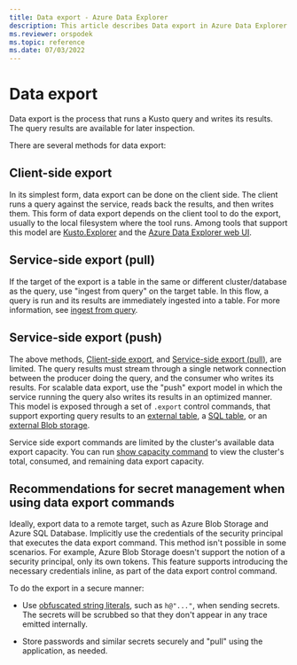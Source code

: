 ```yaml
---
title: Data export - Azure Data Explorer
description: This article describes Data export in Azure Data Explorer.
ms.reviewer: orspodek
ms.topic: reference
ms.date: 07/03/2022
---
```

# Data export

Data export is the process that runs a Kusto query and writes its results. The query results are available for later inspection.

There are several methods for data export:

## Client-side export

  In its simplest form, data export can be done on the client side. The client
  runs a query against the service, reads back the results, and then writes them.
  This form of data export depends on the client tool to do the
  export, usually to the local filesystem where the tool runs. Among tools
  that support this model are [Kusto.Explorer](../../tools/kusto-explorer.md) and the
  [Azure Data Explorer web UI](../../../web-query-data.md).

## Service-side export (pull)

  If the target of the export is a table in the same or different cluster/database
  as the query, use "ingest from query" on the target table. In this flow, a query is run and its results are immediately ingested into a table. For more information, see [ingest from query](../../management/data-ingestion/ingest-from-query.md).

## Service-side export (push)

  The above methods, [Client-side export](#client-side-export), and [Service-side export (pull)](#service-side-export-pull), are limited. The query results must stream through a single network connection between the producer doing the query, and the consumer who writes its results.
  For scalable data export, use the "push" export model in which the service running the query also writes its results in an optimized manner.
  This model is exposed through a set of `.export` control commands, that support exporting query results to an [external table](export-data-to-an-external-table.md),
  a [SQL table](export-data-to-sql.md), or an [external Blob storage](export-data-to-storage.md).

  Service side export commands are limited by the cluster's available data export capacity.
  You can run [show capacity command](../../management/diagnostics.md#show-capacity) to view the cluster's total, consumed, and remaining data export capacity.

## Recommendations for secret management when using data export commands

Ideally, export data to a remote target, such as Azure Blob Storage and Azure SQL Database. Implicitly use the credentials of the security principal that executes the data export command. This method isn't possible in some scenarios. For example, Azure Blob Storage doesn't support the notion of a security principal, only its own tokens.
This feature supports introducing the necessary credentials inline, as part of the data export control command.

To do the export in a secure manner:

* Use [obfuscated string literals](../../query/scalar-data-types/string.md#obfuscated-string-literals), such as `h@"..."`, when sending secrets. The secrets will be scrubbed so that they don't appear in any trace emitted internally.

* Store passwords and similar secrets securely and "pull" using the application, as needed.
